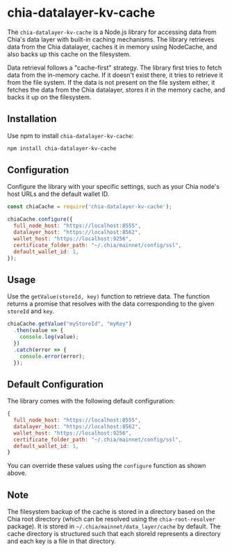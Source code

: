 # chia-datalayer-kv-cache

The `chia-datalayer-kv-cache` is a Node.js library for accessing data from Chia's data layer with built-in caching mechanisms. The library retrieves data from the Chia datalayer, caches it in memory using NodeCache, and also backs up this cache on the filesystem.

Data retrieval follows a "cache-first" strategy. The library first tries to fetch data from the in-memory cache. If it doesn't exist there, it tries to retrieve it from the file system. If the data is not present on the file system either, it fetches the data from the Chia datalayer, stores it in the memory cache, and backs it up on the filesystem.

## Installation

Use npm to install `chia-datalayer-kv-cache`:

```sh
npm install chia-datalayer-kv-cache
```

## Configuration

Configure the library with your specific settings, such as your Chia node's host URLs and the default wallet ID.

```javascript
const chiaCache = require('chia-datalayer-kv-cache');

chiaCache.configure({
  full_node_host: "https://localhost:8555",
  datalayer_host: "https://localhost:8562",
  wallet_host: "https://localhost:9256",
  certificate_folder_path: "~/.chia/mainnet/config/ssl",
  default_wallet_id: 1,
});
```

## Usage

Use the `getValue(storeId, key)` function to retrieve data. The function returns a promise that resolves with the data corresponding to the given `storeId` and `key`.

```javascript
chiaCache.getValue("myStoreId", "myKey")
  .then(value => {
    console.log(value);
  })
  .catch(error => {
    console.error(error);
  });
```

## Default Configuration

The library comes with the following default configuration:

```javascript
{
  full_node_host: "https://localhost:8555",
  datalayer_host: "https://localhost:8562",
  wallet_host: "https://localhost:9256",
  certificate_folder_path: "~/.chia/mainnet/config/ssl",
  default_wallet_id: 1,
}
```

You can override these values using the `configure` function as shown above.

## Note

The filesystem backup of the cache is stored in a directory based on the Chia root directory (which can be resolved using the `chia-root-resolver` package). It is stored in `~/.chia/mainnet/data_layer/cache` by default. The cache directory is structured such that each storeId represents a directory and each key is a file in that directory.